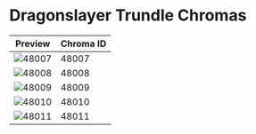 # Dragonslayer Trundle Chromas

| Preview | Chroma ID |
|---------|-----------|
| ![48007](https://raw.communitydragon.org/latest/plugins/rcp-be-lol-game-data/global/default/v1/champion-chroma-images/48/48007.png) | 48007 |
| ![48008](https://raw.communitydragon.org/latest/plugins/rcp-be-lol-game-data/global/default/v1/champion-chroma-images/48/48008.png) | 48008 |
| ![48009](https://raw.communitydragon.org/latest/plugins/rcp-be-lol-game-data/global/default/v1/champion-chroma-images/48/48009.png) | 48009 |
| ![48010](https://raw.communitydragon.org/latest/plugins/rcp-be-lol-game-data/global/default/v1/champion-chroma-images/48/48010.png) | 48010 |
| ![48011](https://raw.communitydragon.org/latest/plugins/rcp-be-lol-game-data/global/default/v1/champion-chroma-images/48/48011.png) | 48011 |